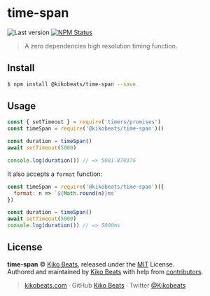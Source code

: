 # time-span

![Last version](https://img.shields.io/github/tag/@kikobeats/time-span.svg?style=flat-square)
[![NPM Status](https://img.shields.io/npm/dm/@kikobeats/time-span.svg?style=flat-square)](https://www.npmjs.org/package/time-span)

> A zero dependencies high resolution timing function.

## Install

```bash
$ npm install @kikobeats/time-span --save
```

## Usage

```js
const { setTimeout } = require('timers/promises')
const timeSpan = require('@kikobeats/time-span')()

const duration = timeSpan()
await setTimeout(5000)

console.log(duration()) // => 5001.870375
```

It also accepts a `format` function:

```js
const timeSpan = require('@kikobeats/time-span')({
  format: n => `${Math.round(n)}ms`
})

const duration = timeSpan()
await setTimeout(5000)
console.log(duration()) // => 5000ms
```

## License

**time-span** © [Kiko Beats](https://kikobeats.com), released under the [MIT](https://github.com/Kikobeats/time-span/blob/master/LICENSE.md) License.<br>
Authored and maintained by [Kiko Beats](https://kikobeats.com) with help from [contributors](https://github.com/Kikobeats/time-span/contributors).

> [kikobeats.com](https://kikobeats.com) · GitHub [Kiko Beats](https://github.com/Kikobeats) · Twitter [@Kikobeats](https://twitter.com/Kikobeats)

